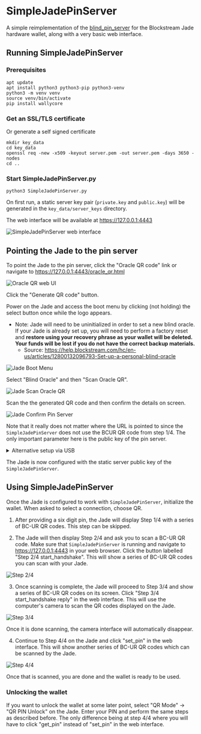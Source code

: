 SimpleJadePinServer
===================

A simple reimplementation of the [blind_pin_server](https://github.com/Blockstream/blind_pin_server) for the Blockstream Jade hardware wallet, along with a very basic web interface.

Running SimpleJadePinServer
---------------------------

### Prerequisites

```console
apt update
apt install python3 python3-pip python3-venv
python3 -m venv venv
source venv/bin/activate
pip install wallycore
```

### Get an SSL/TLS certificate

Or generate a self signed certificate

```console
mkdir key_data
cd key_data
openssl req -new -x509 -keyout server.pem -out server.pem -days 3650 -nodes
cd ..
```

### Start SimpleJadePinServer.py

```console
python3 SimpleJadePinServer.py
```

On first run, a static server key pair (`private.key` and `public.key`) will be generated in the `key_data/server_keys` directory.

The web interface will be available at https://127.0.0.1:4443

![SimpleJadePinServer web interface](docs/images/webui.png)

Pointing the Jade to the pin server
-----------------------------------

To point the Jade to the pin server, click the "Oracle QR code" link or navigate to https://127.0.0.1:4443/oracle_qr.html

![Oracle QR web UI](docs/images/webui_oracle_qr.png)

Click the "Generate QR code" button.

Power on the Jade and access the boot menu by clicking (not holding) the select button once while the logo appears.
- Note: Jade will need to be uninitialized in order to set a new blind oracle. If your Jade is already set up, you will need to perform a factory reset and **restore using your recovery phrase as your wallet will be deleted. Your funds will be lost if you do not have the correct backup materials.**
  - Source: https://help.blockstream.com/hc/en-us/articles/12800132096793-Set-up-a-personal-blind-oracle

![Jade Boot Menu](docs/images/jade_boot_menu_blind_oracle.png)

Select "Blind Oracle" and then "Scan Oracle QR".

![Jade Scan Oracle QR](docs/images/jade_blind_oracle_scan_qr.png)

Scan the the generated QR code and then confirm the details on screen.

![Jade Confirm Pin Server](docs/images/jade_confirm_pin_server.png)

Note that it really does not matter where the URL is pointed to since the `SimpleJadePinServer` does not use the BCUR QR code from step 1/4. The only important parameter here is the public key of the pin server.

<details>
<summary>Alternative setup via USB</summary>

An alternate way of pointing the Jade to a custom pin server is via a USB connection to a computer using the `set_jade_pinserver.py` script in the Jade repository.

```console
git clone https://github.com/Blockstream/Jade
cd Jade
python3 set_jade_pinserver.py --serialport <ENTERJADESERIALPORT> --set-pubkey path/to/SimpleJadePinServer/public.key --set-url http://127.0.0.1:8086
```
</details>

The Jade is now configured with the static server public key of the `SimpleJadePinServer`.

Using SimpleJadePinServer
-------------------------

Once the Jade is configured to work with `SimpleJadePinServer`, initialize the wallet. When asked to select a connection, choose QR.

1. After providing a six digit pin, the Jade will display Step 1/4 with a series of BC-UR QR codes. This step can be skipped.

2. The Jade will then display Step 2/4 and ask you to scan a BC-UR QR code. Make sure that `SimpleJadePinServer` is running and navigate to https://127.0.0.1:4443 in your web browser. Click the button labelled "Step 2/4 start_handshake". This will show a series of BC-UR QR codes you can scan with your Jade.

![Step 2/4](docs/images/webui_step2.png)

3. Once scanning is complete, the Jade will proceed to Step 3/4 and show a series of BC-UR QR codes on its screen. Click "Step 3/4 start_handshake reply" in the web interface. This will use the computer's camera to scan the QR codes displayed on the Jade.

![Step 3/4](docs/images/webui_step3.png)

Once it is done scanning, the camera interface will automatically disappear.

4. Continue to Step 4/4 on the Jade and click "set_pin" in the web interface. This will show another series of BC-UR QR codes which can be scanned by the Jade.

![Step 4/4](docs/images/webui_step4.png)

Once that is scanned, you are done and the wallet is ready to be used.

### Unlocking the wallet

If you want to unlock the wallet at some later point, select "QR Mode" -> "QR PIN Unlock" on the Jade. Enter your PIN and perform the same steps as described before. The only difference being at step 4/4 where you will have to click "get_pin" instead of "set_pin" in the web interface.
